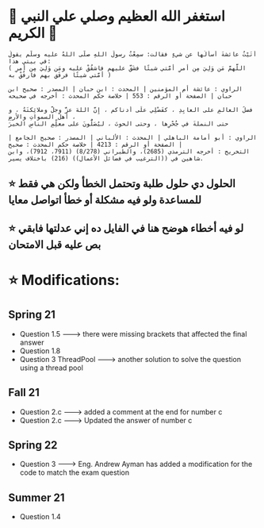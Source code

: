 # 🤍 استغفر الله العظيم وصلي علي النبي الكريم 🤍
```
أتَيْتُ عائشةَ أسأَلُها عن شيءٍ فقالت: سمِعْتُ رسولَ اللهِ صلَّى اللهُ عليه وسلَّم يقولُ في بيتي هذا: 
( اللَّهمَّ مَن وَلِيَ مِن أمرِ أمَّتي شيئًا فشَقَّ عليهم فاشقُقْ عليه ومَن وَلِيَ مِن أمرِ أمَّتي شيئًا فرفَق بهم فارفُقْ به )

الراوي : عائشة أم المؤمنين | المحدث : ابن حبان | المصدر : صحيح ابن حبان | الصفحة أو الرقم : 553 | خلاصة حكم المحدث : أخرجه في صحيحه
```
```
فضلُ العالمِ على العابِدِ ، كفَضْلِي علَى أدناكم ، إِنَّ اللهَ عزَّ وجلَّ وملائِكتَهُ ، و أهلَ السمواتِ والأرضِ ،
حتى النملةَ في جُحْرِها ، وحتى الحوتَ ، ليُصَلُّونَ على معلِّمِ الناسِ الخيرَ

الراوي : أبو أمامة الباهلي | المحدث : الألباني | المصدر : صحيح الجامع | الصفحة أو الرقم : 4213 | خلاصة حكم المحدث : صحيح |
التخريج : أخرجه الترمذي (2685)، والطبراني (8/278) (7911، 7912)، وابن شاهين في ((الترغيب في فضائل الأعمال)) (216) باختلاف يسير.
```
## ⭐ الحلول دي حلول طلبة وتحتمل الخطأ ولكن هي فقط للمساعدة ولو فيه مشكلة أو خطأ اتواصل معايا
## ⭐ لو فيه أخطاء هوضح هنا في الفايل ده إني عدلتها فابقي بص عليه قبل الامتحان
# ⭐ Modifications:
## Spring 21
- Question 1.5 ---> there were missing brackets that affected the final answer
- Question 1.8
- Question 3 ThreadPool ---> another solution to solve the question using a thread pool
## Fall 21
- Question 2.c ---> added a comment at the end for number c
- Question 2.c ---> Updated the answer of number c
## Spring 22
- Question 3 ---> Eng. Andrew Ayman has added a modification for the code to match the exam question
## Summer 21 
- Question 1.4

